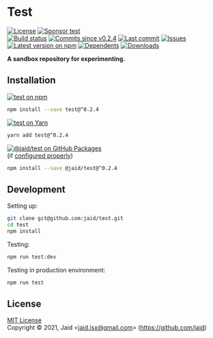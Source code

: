 # Test


<a href="https://raw.githubusercontent.com/jaid/test/master/license.txt"><img src="https://img.shields.io/github/license/jaid/test?style=flat-square" alt="License"/></a> <a href="https://github.com/sponsors/jaid"><img src="https://img.shields.io/badge/<3-Sponsor-FF45F1?style=flat-square" alt="Sponsor test"/></a>  
<a href="https://actions-badge.atrox.dev/jaid/test/goto"><img src="https://img.shields.io/endpoint.svg?style=flat-square&url=https%3A%2F%2Factions-badge.atrox.dev%2Fjaid%2Ftest%2Fbadge" alt="Build status"/></a> <a href="https://github.com/jaid/test/commits"><img src="https://img.shields.io/github/commits-since/jaid/test/v0.2.4?style=flat-square&logo=github" alt="Commits since v0.2.4"/></a> <a href="https://github.com/jaid/test/commits"><img src="https://img.shields.io/github/last-commit/jaid/test?style=flat-square&logo=github" alt="Last commit"/></a> <a href="https://github.com/jaid/test/issues"><img src="https://img.shields.io/github/issues/jaid/test?style=flat-square&logo=github" alt="Issues"/></a>  
<a href="https://npmjs.com/package/test"><img src="https://img.shields.io/npm/v/test?style=flat-square&logo=npm&label=latest%20version" alt="Latest version on npm"/></a> <a href="https://github.com/jaid/test/network/dependents"><img src="https://img.shields.io/librariesio/dependents/npm/test?style=flat-square&logo=npm" alt="Dependents"/></a> <a href="https://npmjs.com/package/test"><img src="https://img.shields.io/npm/dm/test?style=flat-square&logo=npm" alt="Downloads"/></a>

**A sandbox repository for experimenting.**





## Installation

<a href="https://npmjs.com/package/test"><img src="https://img.shields.io/badge/npm-test-C23039?style=flat-square&logo=npm" alt="test on npm"/></a>

```bash
npm install --save test@^0.2.4
```

<a href="https://yarnpkg.com/package/test"><img src="https://img.shields.io/badge/Yarn-test-2F8CB7?style=flat-square&logo=yarn&logoColor=white" alt="test on Yarn"/></a>

```bash
yarn add test@^0.2.4
```

<a href="https://github.com/jaid/test/packages"><img src="https://img.shields.io/badge/GitHub Packages-@jaid/test-24282e?style=flat-square&logo=github" alt="@jaid/test on GitHub Packages"/></a>  
(if [configured properly](https://help.github.com/en/github/managing-packages-with-github-packages/configuring-npm-for-use-with-github-packages))

```bash
npm install --save @jaid/test@^0.2.4
```





















## Development



Setting up:
```bash
git clone git@github.com:jaid/test.git
cd test
npm install
```
Testing:
```bash
npm run test:dev
```
Testing in production environment:
```bash
npm run test
```


## License
[MIT License](https://raw.githubusercontent.com/jaid/test/master/license.txt)  
Copyright © 2021, Jaid \<jaid.jsx@gmail.com> (https://github.com/jaid)

